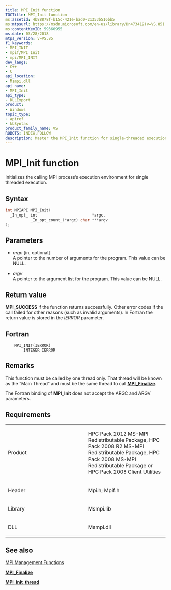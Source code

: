 ```yaml
---
title: MPI_Init function
TOCTitle: MPI_Init function
ms:assetid: 4b88878f-b15c-421e-bad0-21353b516bb5
ms:mtpsurl: https://msdn.microsoft.com/en-us/library/Dn473419(v=VS.85)
ms:contentKeyID: 59360955
ms.date: 03/28/2018
mtps_version: v=VS.85
f1_keywords:
- MPI_INIT
- mpif/MPI_Init
- mpi/MPI_INIT
dev_langs:
- C++
- C
api_location:
- Msmpi.dll
api_name:
- MPI_Init
api_type:
- DLLExport
product:
- Windows
topic_type:
- apiref
- kbSyntax
product_family_name: VS
ROBOTS: INDEX,FOLLOW
description: Master the MPI_Init function for single-threaded execution with our comprehensive guide. Learn syntax, parameters, return values, and more.
---
```


# MPI\_Init function

Initializes the calling MPI process’s execution environment for single threaded execution.

## Syntax

``` c++
int MPIAPI MPI_Init(
  _In_opt_ int                        *argc,
           _In_opt_count_(*argc) char ***argv
);
```

## Parameters

  - *argc* \[in, optional\]  
    A pointer to the number of arguments for the program. This value can be NULL.

  - *argv*  
    A pointer to the argument list for the program. This value can be NULL.

## Return value

**MPI\_SUCCESS** if the function returns successfully. Other error codes if the call failed for other reasons (such as invalid arguments). In Fortran the return value is stored in the *IERROR* parameter.

## Fortran

``` FORTRAN
    MPI_INIT(IERROR)
        INTEGER IERROR
```

## Remarks

This function must be called by one thread only. That thread will be known as the “Main Thread” and must be the same thread to call [**MPI\_Finalize**](mpi-finalize-function.md).

The Fortran binding of **MPI\_Init** does not accept the ARGC and ARGV parameters.

## Requirements

<table>
<colgroup>
<col style="width: 50%" />
<col style="width: 50%" />
</colgroup>
<tbody>
<tr class="odd">
<td><p>Product</p></td>
<td><p>HPC Pack 2012 MS-MPI Redistributable Package, HPC Pack 2008 R2 MS-MPI Redistributable Package, HPC Pack 2008 MS-MPI Redistributable Package or HPC Pack 2008 Client Utilities</p></td>
</tr>
<tr class="even">
<td><p>Header</p></td>
<td>Mpi.h;
Mpif.h</td>
</tr>
<tr class="odd">
<td><p>Library</p></td>
<td>Msmpi.lib</td>
</tr>
<tr class="even">
<td><p>DLL</p></td>
<td>Msmpi.dll</td>
</tr>
</tbody>
</table>


## See also

[MPI Management Functions](mpi-management-functions.md)

[**MPI\_Finalize**](mpi-finalize-function.md)

[**MPI\_Init\_thread**](mpi-init-thread-function.md)

